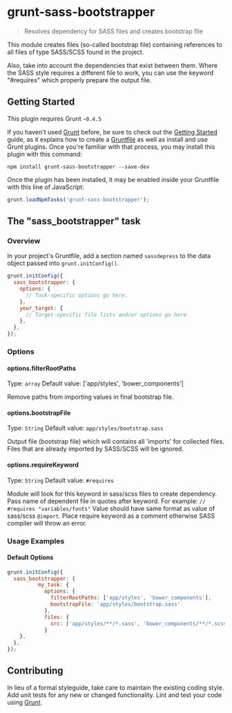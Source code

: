 # grunt-sass-bootstrapper

> Resolves dependency for SASS files and creates bootstrap file

This module creates files (so-called bootstrap file) containing references to all files of type SASS/SCSS found in the project.

Also, take into account the dependencies that exist between them. Where the SASS style requires a different file to work, you can use the keyword "#requires" which properly prepare the output file.

## Getting Started
This plugin requires Grunt `~0.4.5`

If you haven't used [Grunt](http://gruntjs.com/) before, be sure to check out the [Getting Started](http://gruntjs.com/getting-started) guide, as it explains how to create a [Gruntfile](http://gruntjs.com/sample-gruntfile) as well as install and use Grunt plugins. Once you're familiar with that process, you may install this plugin with this command:

```shell
npm install grunt-sass-bootstrapper --save-dev
```

Once the plugin has been installed, it may be enabled inside your Gruntfile with this line of JavaScript:

```js
grunt.loadNpmTasks('grunt-sass-bootstrapper');
```

## The "sass_bootstrapper" task

### Overview
In your project's Gruntfile, add a section named `sassdepress` to the data object passed into `grunt.initConfig()`.

```js
grunt.initConfig({
  sass_bootstrapper: {
    options: {
      // Task-specific options go here.
    },
    your_target: {
      // Target-specific file lists and/or options go here.
    },
  },
});
```

### Options

#### options.filterRootPaths
Type: `array`
Default value: ['app/styles', 'bower_components']

Remove paths from importing values in final bootstrap file.

#### options.bootstrapFile
Type: `String`
Default value: `app/styles/bootstrap.sass`

Output file (bootstrap file) which will contains all 'imports' for collected files. Files that are already imported by SASS/SCSS will be ignored.

#### options.requireKeyword
Type: `String`
Default value: `#requires`

Module will look for this keyword in sass/scss files to create dependency. Pass name of dependent file in quotes after keyword. For example: `// #requires "variables/fonts"`
Value should have same format as value of sass/scss `@import`. Place require keyword as a comment otherwise SASS compiler will throw an error.

### Usage Examples

#### Default Options


```js
grunt.initConfig({
  sass_bootstrapper: {
          my_task: {
            options: {
              filterRootPaths: ['app/styles', 'bower_components'],
              bootstrapFile: 'app/styles/bootstrap.sass'
            },
            files: {
              src: ['app/styles/**/*.sass', 'bower_components/**/*.scss']
            }
    },
  },
});
```


## Contributing
In lieu of a formal styleguide, take care to maintain the existing coding style. Add unit tests for any new or changed functionality. Lint and test your code using [Grunt](http://gruntjs.com/).


